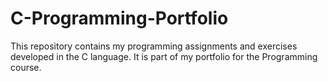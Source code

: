 # C-Programming-Portfolio
This repository contains my programming assignments and exercises developed in the C language.  It is part of my portfolio for the Programming course.
